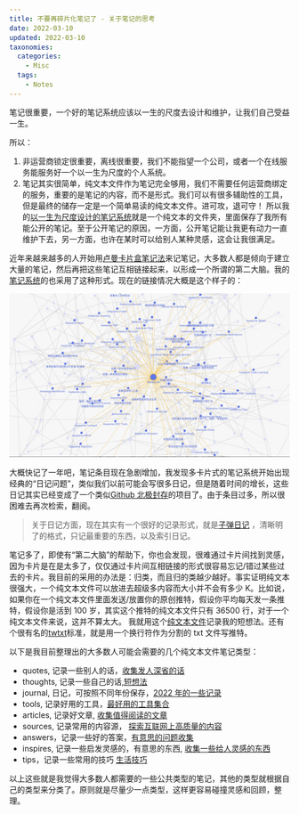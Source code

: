 ```yaml
---
title: 不要再碎片化笔记了 - 关于笔记的思考
date: 2022-03-10
updated: 2022-03-10
taxonomies:
  categories:
    - Misc
  tags:
    - Notes
---
```


笔记很重要，一个好的笔记系统应该以一生的尺度去设计和维护，让我们自己受益一生。

所以：

1. 非运营商锁定很重要，离线很重要，我们不能指望一个公司，或者一个在线服务能服务好一个以一生为尺度的个人系统。
2. 笔记其实很简单，纯文本文件作为笔记完全够用，我们不需要任何运营商绑定的服务，重要的是笔记的内容，而不是形式。我们可以有很多辅助性的工具，但是最终的储存一定是一个简单易读的纯文本文件。进可攻，退可守！
   <!-- more -->
   所以我的[以一生为尺度设计的笔记系统](https://github.com/theowenyoung/wiki)就是一个纯文本的文件夹，里面保存了我所有能公开的笔记。至于公开笔记的原因，一方面，公开笔记能让我更有动力一直维护下去，另一方面，也许在某时可以给别人某种灵感，这会让我很满足。

近年来越来越多的人开始用[卢曼卡片盒笔记法](https://zhuanlan.zhihu.com/p/258561003)来记笔记，大多数人都是倾向于建立大量的笔记，然后再把这些笔记互相链接起来，以形成一个所谓的第二大脑。我的[笔记系统](https://wiki.owenyoung.com/)的也采用了这种形式。现在的链接情况大概是这个样子的：

![note-cuts](./note-cuts.jpg)

大概快记了一年吧，笔记条目现在急剧增加，我发现多卡片式的笔记系统开始出现经典的“日记问题”，类似我们以前可能会写很多日记，但是随着时间的增长，这些日记其实已经变成了一个类似[Github 北极封存](https://archiveprogram.github.com/)的项目了。由于条目过多，所以很困难去再次检索，翻阅。

> 关于日记方面，现在其实有一个很好的记录形式，就是[子弹日记](https://bulletjournal.com/) ，清晰明了的格式，只记最重要的东西，以及索引日记。

笔记多了，即使有“第二大脑”的帮助下，你也会发现，很难通过卡片间找到灵感，因为卡片是在是太多了，仅仅通过卡片间互相链接的形式很容易忘记/错过某些过去的卡片。我目前的采用的办法是：归类，而且归的类越少越好。事实证明纯文本很强大，一个纯文本文件可以放进去超级多内容而大小并不会有多少 K。比如说，如果你在一个纯文本文件里面发送/放置你的原创推特，假设你平均每天发一条推特，假设你是活到 100 岁，其实这个推特的纯文本文件只有 36500 行，对于一个纯文本文件来说，这并不算太大。 我就用这个[纯文本文件](https://raw.githubusercontent.com/theowenyoung/wiki/main/thoughts.md)记录我的短想法。还有个很有名的[twtxt](https://github.com/buckket/twtxt)标准，就是用一个换行符作为分割的 txt 文件写推特。

以下是我目前整理出的大多数人可能会需要的几个纯文本文件笔记类型：

- quotes, 记录一些别人的话，[收集发人深省的话](/content/quotes.md)
- thoughts, 记录一些自己的话,[短想法](/content/thoughts.md)
- journal, 日记，可按照不同年份保存，[2022 年的一些记录](/content/journal-2022.md)
- tools, 记录好用的工具，[最好用的工具集合](/content/tools.md)
- articles, 记录好文章, [收集值得阅读的文章](/content/articles.md)
- sources, 记录常用的内容源， [探索互联网上高质量的内容](/content/sources.md)
- answers，记录一些好的答案，[有意思的问题收集](/content/answers.md)
- inspires, 记录一些启发灵感的，有意思的东西, [收集一些给人灵感的东西](/content/inspires.md)
- tips，记录一些常用的技巧 [生活技巧](/content/tips/index.md)

以上这些就是我觉得大多数人都需要的一些公共类型的笔记，其他的类型就根据自己的类型来分类了。原则就是尽量少一点类型，这样更容易碰撞灵感和回顾，整理。
